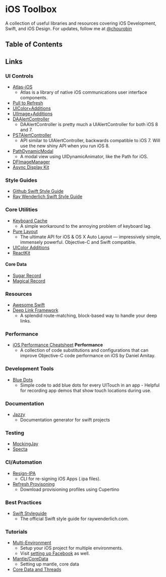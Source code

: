 # iOS Toolbox

A collection of useful libraries and resources covering iOS Development, Swift, and iOS Design. For updates, follow me at [@chourobin](twitter.com/chourobin)

## Table of Contents

## Links

### UI Controls

- [Atlas-iOS](https://github.com/layerhq/Atlas-iOS)
  - Atlas is a library of native iOS communications user interface components.
- [Pull to Refresh](https://github.com/Yalantis/Pull-to-Refresh.Rentals-iOS)
- [UIColor+Additions](https://github.com/vilanovi/UIColor-Additions)
- [UIImage+Additions](https://github.com/vilanovi/UIImage-Additions)
- [DAAlertController](https://github.com/daria-kopaliani/DAAlertController)
  - DAAlertController is pretty much a UIAlertController for both iOS 8 and 7.
- [PSTAlertController](https://github.com/steipete/PSTAlertController)
  - API similar to UIAlertController, backwards compatible to iOS 7. Will use the new shiny API when you run iOS 8.
- [PathDynamicModal](https://github.com/ra1028/PathDynamicModal)
  - A modal view using UIDynamicAnimator, like the Path for iOS.
- [DFImageManager](https://github.com/kean/DFImageManager)
- [Async Display Kit](http://asyncdisplaykit.org)

### Style Guides

- [Github Swift Style Guide](https://github.com/github/swift-style-guide)
- [Ray Wenderlich Swift Style Guide](https://github.com/raywenderlich/swift-style-guide)

### Core Utilities

- [Keyboard Cache](https://github.com/mbrandonw/UIResponder-KeyboardCache)
  - A simple workaround to the annoying problem of keyboard lag.
- [Pure Layout](https://github.com/smileyborg/PureLayout)
  - The ultimate API for iOS & OS X Auto Layout — impressively simple, immensely powerful. Objective-C and Swift compatible.
- [UIColor Additions](https://github.com/vilanovi/UIColor-Additions)
- [ReactKit](https://github.com/ReactKit/ReactKit)

#### Core Data

- [Sugar Record](https://github.com/SugarRecord/SugarRecord)
- [Magical Record](https://github.com/magicalpanda/MagicalRecord)

### Resources

- [Awesome Swift](https://github.com/matteocrippa/awesome-swift)
- [Deep Link Framework](https://github.com/usebutton/ios-deeplink-sdk)
  - A splendid route-matching, block-based way to handle your deep links.

### Performance

- [iOS Performance Cheatsheet](https://github.com/danielamitay/iOS-App-Performance-Cheatsheet) **Performance**
  - A collection of code substitutions and configurations that can improve Objective-C code performance on iOS by Daniel Amitay.

### Development Tools

- [Blue Dots](https://github.com/adamwulf/ios-uitouch-bluedots)
  - Simple code to add blue dots for every UITouch in an app - Helpful for recording app demos that show touch locations during use.

### Documentation

- [Jazzy](https://github.com/realm/jazzy)
  - Documentation generator for swift projects

### Testing

- [MockingJay](https://github.com/kylef/Mockingjay)
- [Specta](https://github.com/specta/expecta)

### CI/Automation

- [Resign-IPA](https://github.com/talk-to/resign-ipa)
  - CLI for re-signing iOS Apps (.ipa files).
- [Refresh Provisoning](https://gist.github.com/fabb/5deb483caec8e0336484)
  - Download provisioning profiles using Cupertino

### Best Practices

- [Swift Styleguide](https://github.com/raywenderlich/swift-style-guide)
  - The official Swift style guide for raywenderlich.com.

### Tutorials

- [Multi-Environment](http://stackoverflow.com/questions/10796159/manage-ios-enterprise-developer-program)
  - Setup your iOS project for multiple environments.
  - Visit [setting up Facebook](http://stackoverflow.com/questions/22304558/ios-different-bundle-ids-map-to-the-same-app) as well.
- [Mantle/CoreData](http://chroman.me/blog/)
  - Setting up mantle, core data
- [Core Data and Threads](http://www.cimgf.com/2011/05/04/core-data-and-threads-without-the-headache/)
